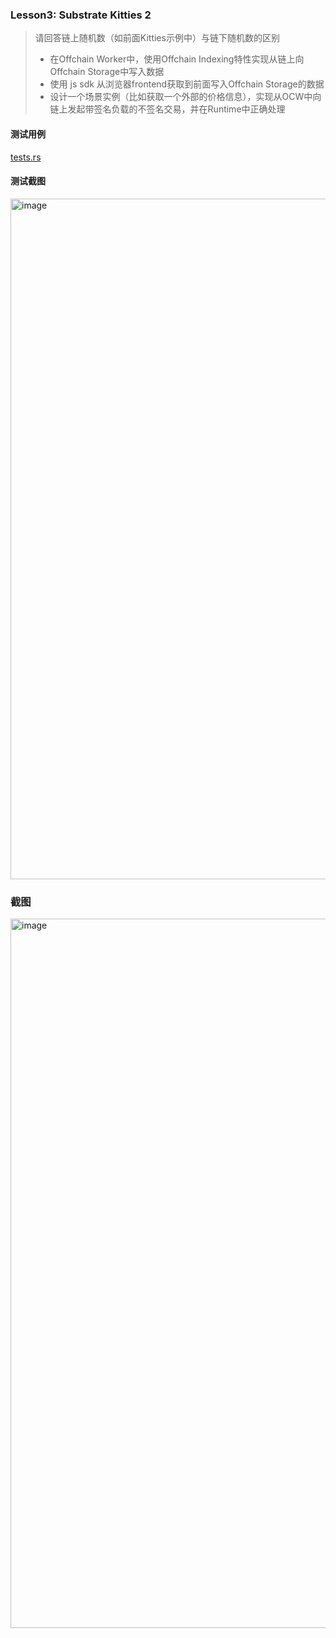 ### Lesson3: Substrate Kitties 2
>
> 请回答链上随机数（如前面Kitties示例中）与链下随机数的区别
>
> * 在Offchain Worker中，使用Offchain Indexing特性实现从链上向Offchain Storage中写入数据
> * 使用 js sdk 从浏览器frontend获取到前面写入Offchain Storage的数据
> * 设计一个场景实例（比如获取一个外部的价格信息），实现从OCW中向链上发起带签名负载的不签名交易，并在Runtime中正确处理
>

#### 测试用例

[tests.rs](https://github.com/dylan-nm/substrate-advnce-learning/blob/main/substrate-node-template/pallets/kitties/src/tests.rs)

#### 测试截图
<img width="1089" alt="image" src="https://github.com/dylan-nm/substrate-advnce-learning/assets/41264413/192b95b5-6fc3-4671-ae48-bdac4429df94">

### 截图
<img width="1135" alt="image" src="https://github.com/dylan-nm/substrate-advnce-learning/assets/41264413/41a13805-c130-489e-9958-588d2d7b810d">


